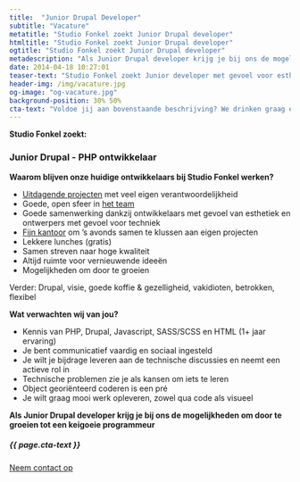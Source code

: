 ```yaml
---
title:  "Junior Drupal Developer"
subtitle: "Vacature"
metatitle: "Studio Fonkel zoekt Junior Drupal developer"
htmltitle: "Studio Fonkel zoekt Junior Drupal developer"
ogtitle: "Studio Fonkel zoekt Junior Drupal developer"
metadescription: "Als Junior Drupal developer krijg je bij ons de mogelijkheden om door te groeien tot een keigoeie programmeur"
date: 2014-04-18 10:27:01
teaser-text: "Studio Fonkel zoekt Junior developer met gevoel voor esthetiek"
header-img: /img/vacature.jpg
og-image: "og-vacature.jpg"
background-position: 30% 50%
cta-text: "Voldoe jij aan bovenstaande beschrijving? We drinken graag een kop koffie met je!"
---
```

__Studio Fonkel zoekt:__

### Junior Drupal - PHP ontwikkelaar

__Waarom blijven onze huidige ontwikkelaars bij Studio Fonkel werken?__

* <a href="/cases">Uitdagende projecten</a> met veel eigen verantwoordelijkheid
* Goede, open sfeer in <a href="/over-ons">het team</a>
* Goede samenwerking dankzij ontwikkelaars met gevoel van esthetiek en ontwerpers met gevoel voor techniek
* <a href="/verhuizing">Fijn kantoor</a> om ’s avonds samen te klussen aan eigen projecten
* Lekkere lunches (gratis)
* Samen streven naar hoge kwaliteit
* Altijd ruimte voor vernieuwende ideeën
* Mogelijkheden om door te groeien

Verder: Drupal, visie, goede koffie & gezelligheid, vakidioten, betrokken, flexibel

__Wat verwachten wij van jou?__

* Kennis van PHP, Drupal, Javascript, SASS/SCSS en HTML (1+ jaar ervaring)
* Je bent communicatief vaardig en sociaal ingesteld
* Je wilt je bijdrage leveren aan de technische discussies en neemt een actieve rol in
* Technische problemen zie je als kansen om iets te leren
* Object georiënteerd coderen is een pré
* Je wilt graag mooi werk opleveren, zowel qua code als visueel

__Als Junior Drupal developer krijg je bij ons de mogelijkheden om door te groeien tot een keigoeie programmeur__

<div class="call-to-action">
  <h5 class="cta-text">{{ page.cta-text }}</h5>
  <div class="number"><a href="/contact">Neem contact op</a></div>
</div>
